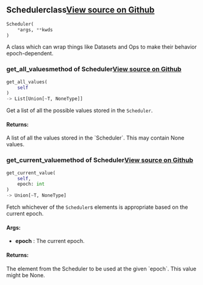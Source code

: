 ## Scheduler<span class="tag">class</span><a class="sourcelink" href=https://github.com/fastestimator/fastestimator/blob/r1.1/fastestimator/schedule/schedule.py/#L24-L44>View source on Github</a>
```python
Scheduler(
	*args, **kwds
)
```
A class which can wrap things like Datasets and Ops to make their behavior epoch-dependent.
    

### get_all_values<span class="tag">method of Scheduler</span><a class="sourcelink" href=https://github.com/fastestimator/fastestimator/blob/r1.1/fastestimator/schedule/schedule.py/#L38-L44>View source on Github</a>
```python
get_all_values(
	self
)
-> List[Union[~T, NoneType]]
```
Get a list of all the possible values stored in the `Scheduler`.


<h4>Returns:</h4>
    A list of all the values stored in the `Scheduler`. This may contain None values.

### get_current_value<span class="tag">method of Scheduler</span><a class="sourcelink" href=https://github.com/fastestimator/fastestimator/blob/r1.1/fastestimator/schedule/schedule.py/#L27-L36>View source on Github</a>
```python
get_current_value(
	self,
	epoch: int
)
-> Union[~T, NoneType]
```
Fetch whichever of the `Scheduler`s elements is appropriate based on the current epoch.


<h4>Args:</h4>

* **epoch** :  The current epoch.

<h4>Returns:</h4>
    The element from the Scheduler to be used at the given `epoch`. This value might be None.



